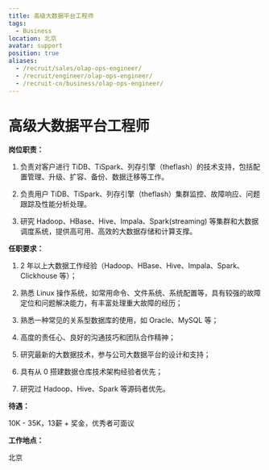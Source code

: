 ```yaml
---
title: 高级大数据平台工程师
tags:
  - Business
location: 北京
avatar: support
position: true
aliases:
  - /recruit/sales/olap-ops-engineer/
  - /recruit/engineer/olap-ops-engineer/
  - /recruit-cn/business/olap-ops-engineer/
---
```


# 高级大数据平台工程师

**岗位职责：**

1. 负责对客户进行 TiDB、TiSpark、列存引擎（theflash）的技术支持，包括配置管理、升级、扩容、备份、数据迁移等工作。

2. 负责用户 TiDB、TiSpark、列存引擎（theflash）集群监控、故障响应、问题跟踪及性能分析处理。

3. 研究 Hadoop、HBase、Hive、Impala、Spark(streaming) 等集群和大数据调度系统，提供高可用、高效的大数据存储和计算支撑。



**任职要求：**

1. 2 年以上大数据工作经验（Hadoop、HBase、Hive、Impala、Spark、Clickhouse 等）；

2. 熟悉 Linux 操作系统，如常用命令、文件系统、系统配置等，具有较强的故障定位和问题解决能力，有丰富处理重大故障的经历；

3. 熟悉一种常见的关系型数据库的使用，如 Oracle、MySQL 等；

4. 高度的责任心、良好的沟通技巧和团队合作精神；

5. 研究最新的大数据技术，参与公司大数据平台的设计和支持；

6. 具有从 0 搭建数据仓库技术架构经验者优先；

7. 研究过 Hadoop、Hive、Spark 等源码者优先。


**待遇：**

10K - 35K，13薪 + 奖金，优秀者可面议

**工作地点：**

北京
